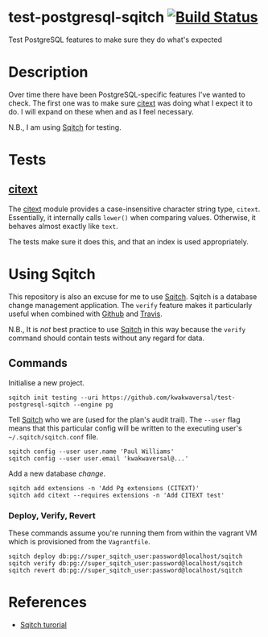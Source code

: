 # test-postgresql-sqitch [![Build Status](https://travis-ci.org/kwakwaversal/test-postgresql-sqitch.svg?branch=master)](https://travis-ci.org/kwakwaversal/test-postgresql-sqitch)
Test PostgreSQL features to make sure they do what's expected

# Description
Over time there have been PostgreSQL-specific features I've wanted to check.
The first one was to make sure [citext] was doing what I expect it to do. I will
expand on these when and as I feel necessary.

N.B., I am using [Sqitch] for testing.

# Tests

## [citext]
The [citext] module provides a case-insensitive character string type, `citext`.
Essentially, it internally calls `lower()` when comparing values. Otherwise, it
behaves almost exactly like `text`.

The tests make sure it does this, and that an index is used appropriately.

# Using Sqitch
This repository is also an excuse for me to use [Sqitch]. Sqitch is a database
change management application. The `verify` feature makes it particularly useful
when combined with [Github] and [Travis].

N.B., It is *not* best practice to use [Sqitch] in this way because the `verify`
command should contain tests without any regard for data.

## Commands
Initialise a new project.

```
sqitch init testing --uri https://github.com/kwakwaversal/test-postgresql-sqitch --engine pg
```

Tell [Sqitch] who we are (used for the plan's audit trail). The `--user` flag
means that this particular config will be written to the executing user's
`~/.sqitch/sqitch.conf` file.

```
sqitch config --user user.name 'Paul Williams'
sqitch config --user user.email 'kwakwaversal@...'
```

Add a new database *change*.

```
sqitch add extensions -n 'Add Pg extensions (CITEXT)'
sqitch add citext --requires extensions -n 'Add CITEXT test'
```

### Deploy, Verify, Revert
These commands assume you're running them from within the vagrant VM which is
provisioned from the `Vagrantfile`.

```
sqitch deploy db:pg://super_sqitch_user:password@localhost/sqitch
sqitch verify db:pg://super_sqitch_user:password@localhost/sqitch
sqitch revert db:pg://super_sqitch_user:password@localhost/sqitch
```

# References
* [Sqitch turorial](https://metacpan.org/pod/distribution/App-Sqitch/lib/sqitchtutorial.pod)

[citext]: https://www.postgresql.org/docs/current/static/citext.html
[Github]: https://github.com/
[Sqitch]: http://sqitch.org/
[Travis]: https://travis-ci.org/
